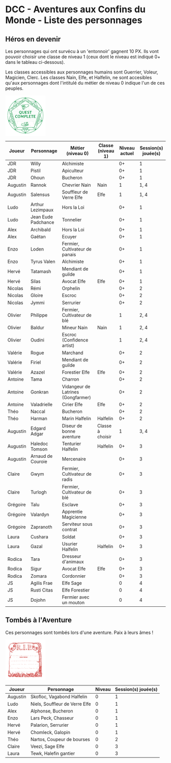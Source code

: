 # DCC - Aventures aux Confins du Monde - Liste des personnages

## Héros en devenir

Les personnages qui ont survécu à un 'entonnoir' gagnent 10 PX. Ils vont pouvoir choisir une classe de niveau 1 (ceux dont le niveau est indiqué 0+ dans le tableau ci-dessous). 

Les classes accessibles aux personnages humains sont Guerrier, Voleur, Magicien, Clerc. Les classes Nain, Elfe, et Halfelin, ne sont accesibles qu'aux personnages dont l'intitulé du métier de niveau 0 indique l'un de ces peuples.

<img alt="quest-completed" title ="Quest Completed" src="./assets/quest-complete-tb1.png" class="center" width="25%">

| Joueur | Personnage | Métier (niveau 0) | Classe (niveau 1) | Niveau actuel | Session(s) jouée(s) |
|----|----| ----| ----| ----| ----|
| JDR | Willy | Alchimiste | | 0+ | 1 |
| JDR | Pistil | Apiculteur | | 0+ | 1 |
| JDR  | Ohoun | Bucheron | | 0+ | 1 |
| Augustin | Rannok | Chevrier Nain | Nain | 1 | 1, 4 |
| Augustin | Salensus | Souffleur de Verre Elfe | Elfe  | 1 | 1, 4 |
| Ludo | Arthur Lezimpaux | Hors la Loi | | 0+ | 1 |
| Ludo | Jean Eude Padchance | Tonnelier | | 0+ | 1 |
| Alex | Archibald | Hors la Loi | | 0+ | 1 |
| Alex | Gaëtan | Ecuyer | | 0+ | 1 |
| Enzo | Loden | Fermier, Cultivateur de panais | | 0+ | 1 |
| Enzo | Tyrus Valen | Alchimiste | | 0+ | 1 |
| Hervé| Tatamash | Mendiant de guilde | | 0+ | 1 |
| Hervé | Silas | Avocat Elfe | Elfe  | 0+ | 1 |
| Nicolas | Rémi | Orphelin | | 0+ | 2 |
| Nicolas | Gloire | Escroc | | 0+ | 2 |
| Nicolas| Jymmi | Serrurier | | 0+ | 2 |
| Olivier | Philippe | Fermier, Cultivateur de blé | | 1 | 2, 4 |
| Olivier | Baldur | Mineur Nain | Nain | 1 | 2, 4 |
| Olivier | Oudini | Escroc (Confidence artist) | | 1 | 2, 4 |
| Valérie | Rogue | Marchand | | 0+ | 2 |
| Valérie| Firiel | Mendiant de guilde |  | 0+ | 2 |
| Valérie | Azazel | Forestier Elfe | Elfe  | 0+ | 2 |
| Antoine | Tama | Charron | | 0+ | 2 |
| Antoine | Gonkran | Vidangeur de Latrines (Gongfarmer) | | 0+ | 2 |
| Antoine | Valadrielle | Cirier Elfe | Elfe  | 0+ | 2 |
| Théo | Naccal | Bucheron | | 0+ | 2 |
| Théo | Harman | Marin Halfelin | Halfelin | 0+ | 2 |
| Augustin | Edgard Adgar | Diseur de bonne aventure | Classe à choisir | 1 | 3, 4 |
| Augustin | Haledoc Tomson | Tenturier Halfelin | Halfelin | 0+ | 3 |
| Augustin | Arnaud de Couroie | Mercenaire     | | 0+ | 3 |
| Claire | Gwym | Fermier, Cultivateur de radis | | 0+ | 3 |
| Claire | Turlogh | Fermier, Cultivateur de blé | | 0+ | 3 |
| Grégoire | Talu | Esclave | | 0+ | 3 |
| Grégoire | Valardyn | Apprentie Magicienne | | 0+ | 3 |
| Grégoire | Zapranoth | Serviteur sous contrat | | 0+ | 3 |
| Laura | Cushara | Soldat | | 0+ | 3 |
| Laura | Gazal | Usurier Halfelin | Halfelin | 0+ | 3 |
| Rodica | Tara | Dresseur d'animaux | | 0+ | 3 |
| Rodica | Sigur | Avocat Elfe | Elfe  | 0+ | 3 |
| Rodica | Zomara | Cordonnier | | 0+ | 3 |
| JS | Agilis Frae | Elfe Sage |  | 0 | 4 |
| JS | Rusti Citas | Elfe Forestier |  | 0 | 4 |
| JS | Dojohn | Fermier avec un mouton | | 0 | 4 |

## Tombés à l'Aventure

Ces personnages sont tombés lors d'une aventure. Paix à leurs âmes !

<img alt="rip" title ="RIP" src="./assets/rip-tb1.png" class="center" width="25%">

| Joueur | Personnage | Niveau | Session(s) jouée(s)
| ---- | ---- | ---- | ---- |
| Augustin | Skofloc, Vagabond Halfelin | 0 | 1 |
| Ludo | Niels, Souffleur de Verre Elfe | 0 | 1 |
| Alex | Alphonse, Bucheron | 0 | 1 |
| Enzo | Lars Peck, Chasseur | 0 | 1 |
| Hervé | Palarion, Serrurier | 0 | 1 |
| Hervé | Chomleck, Galopin | 0 | 1 |
| Théo | Nartos, Coupeur de bourses | 0 | 2 |
| Claire | Veezi, Sage Elfe | 0 | 3 |
| Laura | Tewk, Halefin gantier | 0 | 3 |
